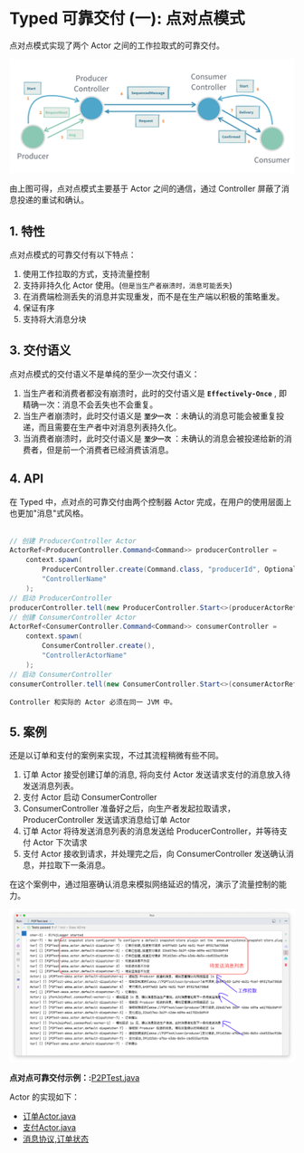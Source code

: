 # Typed 可靠交付 (一): 点对点模式

点对点模式实现了两个 Actor 之间的工作拉取式的可靠交付。

![p2p.png](/img/p2p.png)

由上图可得，点对点模式主要基于 Actor 之间的通信，通过 Controller 屏蔽了消息投递的重试和确认。

## 1. 特性

点对点模式的可靠交付有以下特点：

1. 使用工作拉取的方式，支持流量控制
2. 支持非持久化 Actor 使用。(`但是当生产者崩溃时，消息可能丢失`)
3. 在消费端检测丢失的消息并实现重发，而不是在生产端以积极的策略重发。
4. 保证有序
5. 支持将大消息分块


## 3. 交付语义

点对点模式的交付语义不是单纯的至少一次交付语义：

1. 当生产者和消费者都没有崩溃时，此时的交付语义是 **`Effectively-Once`** , 即精确一次：消息不会丢失也不会重复。
2. 当生产者崩溃时，此时交付语义是 **`至少一次`** ：未确认的消息可能会被重复投递，而且需要在生产者中对消息列表持久化。
3. 当消费者崩溃时，此时交付语义是 **`至少一次`** ：未确认的消息会被投递给新的消费者，但是前一个消费者已经消费该消息。

## 4. API 

在 Typed 中，点对点的可靠交付由两个控制器 Actor 完成，在用户的使用层面上也更加"消息"式风格。

```java

// 创建 ProducerController Actor
ActorRef<ProducerController.Command<Command>> producerController =
    context.spawn(
        ProducerController.create(Command.class, "producerId", Optional.empty()),
        "ControllerName"
    );
// 启动 ProducerController
producerController.tell(new ProducerController.Start<>(producerActorRef));
// 创建 ConsumerController Actor
ActorRef<ConsumerController.Command<Command>> consumerController =
    context.spawn(
        ConsumerController.create(), 
        "ControllerActorName"
    );
// 启动 ConsumerController
consumerController.tell(new ConsumerController.Start<>(consumerActorRef));

```

    Controller 和实际的 Actor 必须在同一 JVM 中。

## 5. 案例

还是以订单和支付的案例来实现，不过其流程稍微有些不同。

1. 订单 Actor 接受创建订单的消息, 将向支付 Actor 发送请求支付的消息放入待发送消息列表。
2. 支付 Actor 启动 ConsumerController
3. ConsumerController 准备好之后，向生产者发起拉取请求，ProducerController 发送请求消息给订单 Actor
4. 订单 Actor 将待发送消息列表的消息发送给 ProducerController，并等待支付 Actor 下次请求
5. 支付 Actor 接收到请求，并处理完之后，向 ConsumerController 发送确认消息，并拉取下一条消息。

在这个案例中，通过阻塞确认消息来模拟网络延迟的情况，演示了流量控制的能力。

![p2pTest.png](/img/p2pTest.png)

**点对点可靠交付示例：:**[P2PTest.java](/src/test/java/com/iquantex/phoenix/typedactor/guide/reliability/typed/P2PTest.java)

Actor 的实现如下：

- [订单Actor.java](/src/main/java/com/iquantex/phoenix/typedactor/guide/reliability/typed/p2p/OrderActor.java)
- [支付Actor.java](/src/main/java/com/iquantex/phoenix/typedactor/guide/reliability/typed/p2p/PaymentActor.java)
- [消息协议,订单状态](/src/main/java/com/iquantex/phoenix/typedactor/guide/reliability/protocol/)